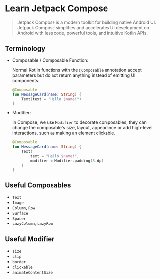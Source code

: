 Learn Jetpack Compose
=====================

> Jetpack Compose is a modern toolkit for building native Android UI. Jetpack Compose simplifies and accelerates UI development on Android with less code, powerful tools, and intuitive Kotlin APIs.

Terminology
-----------

* Composable / Composable Function:

    Normal Kotlin functions with the `@Composable` annotation accept parameters but do not return anything instead of emitting UI components.

    ```kotlin
    @Composable
    fun MessageCard(name: String) {
        Text(text = "Hello $name!")
    }
    ```

* Modifier:

    In Compose, we use `Modifier` to decorate composables, they can change the composable's size, layout, appearance or add high-level interactions, such as making an element clickable.

    ```kotlin
    @Composable
    fun MessageCard(name: String) {
        Text(
            text = "Hello $name!",
            modifier = Modifier.padding(8.dp)
        )
    }
    ```

Useful Composables
------------------

* `Text`
* `Image`
* `Column`, `Row`
* `Surface`
* `Spacer`
* `LazyColumn`, `LazyRow`

Useful Modifier
---------------

* `size`
* `clip`
* `border`
* `clickable`
* `animateContentSize`
